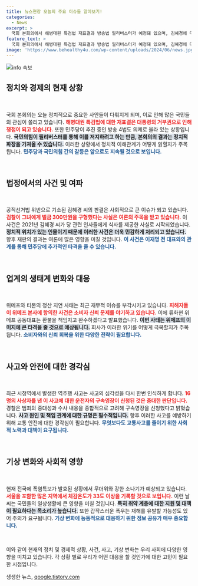 ```yaml
---
title: 뉴스현장 오늘의 주요 이슈들 알아보기!
categories:
  - News
excerpt: >
  국회 본회의에서 해병대원 특검법 재표결과 방송법 필리버스터가 예정돼 있으며, 김혜경에 대한 벌금 구형 소식도 전해집니다. 위메프 환불 사태 해결 약속, 시청역 사고 운전자 구속영장 신청, 전국 폭염특보와 강한 소나기 소식도 놓치지 마세요!
feature_text: >
  국회 본회의에서 해병대원 특검법 재표결과 방송법 필리버스터가 예정돼 있으며, 김혜경에 대한 벌금 구형 소식도 전해집니다. 위메프 환불 사태 해결 약속, 시청역 사고 운전자 구속영장 신청, 전국 폭염특보와 강한 소나기 소식도 놓치지 마세요!
image: 'https://www.behealthy4u.com/wp-content/uploads/2024/06/news.jpg'
---
```


<p><img src="https://www.behealthy4u.com/wp-content/uploads/2024/06/news.jpg" alt="info 속보" /></p>

<h2 data-ke-size="size26">정치와 경제의 현재 상황</h2>

<p data-ke-size="size16">&nbsp;</p> 

<p>국회 본회의는 오늘 정치적으로 중요한 사안들이 다뤄지게 되며, 이로 인해 많은 국민들의 관심이 쏠리고 있습니다. <b><span style="color: #ee2323;">해병대원 특검법에 대한 재표결은 대통령의 거부권으로 인해 쟁점이 되고 있습니다.</span></b> 또한 민주당이 추진 중인 방송 4법도 의제로 올라 있는 상황입니다. <b><span style="background-color: #21538527;">국민의힘이 필리버스터를 통해 이를 저지하려고 하는 만큼, 본회의의 결과는 정치적 파장을 가져올 수 있습니다.</span></b> 이러한 상황에서 정치적 이해관계가 어떻게 얽힐지가 주목됩니다. <b><span style="color: #1a5490;">민주당과 국민의힘 간의 갈등은 앞으로도 지속될 것으로 보입니다.</span></b></p>

<p data-ke-size="size16">&nbsp;</p> 

<h2 data-ke-size="size26">법정에서의 사건 및 여파</h2>

<p data-ke-size="size16">&nbsp;</p> 

<p>공직선거법 위반으로 기소된 김혜경 씨의 판결은 사회적으로 큰 이슈가 되고 있습니다. <b><span style="color: #ee2323;">검찰이 그녀에게 벌금 300만원을 구형했다는 사실은 여론의 주목을 받고 있습니다.</span></b> 이 사건은 2021년 김혜경 씨가 당 관련 인사들에게 식사를 제공한 사실로 시작되었습니다. <b><span style="background-color: #21538527;">정치적 위치가 있는 인물이기 때문에 이러한 사건은 더욱 민감하게 처리되고 있습니다.</span></b> 향후 재판의 결과는 여론에 많은 영향을 미칠 것입니다. <b><span style="color: #1a5490;">이 사건은 이재명 전 대표와의 관계를 통해 민주당에 추가적인 타격을 줄 수 있습니다.</span></b></p>

<p data-ke-size="size16">&nbsp;</p> 

<h2 data-ke-size="size26">업계의 생태계 변화와 대응</h2>

<p data-ke-size="size16">&nbsp;</p> 

<p>위메프와 티몬의 정산 지연 사태는 최근 재무적 이슈를 부각시키고 있습니다. <b><span style="color: #ee2323;">피해자들이 위메프 본사에 항의한 사건은 소비자 신뢰 문제를 야기하고 있습니다.</span></b> 이에 류화현 위메프 공동대표는 환불을 책임지고 완수하겠다고 발표했습니다. <b><span style="background-color: #21538527;">이번 사태는 위메프의 이미지에 큰 타격을 줄 것으로 예상됩니다.</span></b> 회사가 이러한 위기를 어떻게 극복할지가 주목됩니다. <b><span style="color: #1a5490;">소비자와의 신뢰 회복을 위한 다양한 전략이 필요합니다.</span></b></p>

<p data-ke-size="size16">&nbsp;</p> 

<h2 data-ke-size="size26">사고와 안전에 대한 경각심</h2>

<p data-ke-size="size16">&nbsp;</p> 

<p>최근 시청역에서 발생한 역주행 사고는 사고의 심각성을 다시 한번 인식하게 합니다. <b><span style="color: #ee2323;">16명의 사상자를 낸 이 사고에 대한 운전자의 구속영장이 신청된 것은 중대한 판단입니다.</span></b> 경찰은 범죄의 중대성과 수사 내용을 종합적으로 고려해 구속영장을 신청했다고 밝혔습니다. <b><span style="background-color: #21538527;">사고 원인 및 책임 관계에 대한 규명은 필수적입니다.</span></b> 향후 이러한 사고를 예방하기 위해 교통 안전에 대한 경각심이 필요합니다. <b><span style="color: #1a5490;">무엇보다도 교통사고를 줄이기 위한 사회적 노력과 대책이 요구됩니다.</span></b></p>

<p data-ke-size="size16">&nbsp;</p> 

<h2 data-ke-size="size26">기상 변화와 사회적 영향</h2>

<p data-ke-size="size16">&nbsp;</p> 

<p>현재 전국에 폭염특보가 발효된 상황에서 무더위와 강한 소나기가 예상되고 있습니다. <b><span style="color: #ee2323;">서울을 포함한 많은 지역에서 체감온도가 33도 이상을 기록할 것으로 보입니다.</span></b> 이런 날씨는 국민들의 일상생활에 큰 영향을 미칠 것입니다. <b><span style="background-color: #21538527;">특히 취약 계층에 대한 지원 및 대책이 필요하다는 목소리가 높습니다.</span></b> 또한 갑작스러운 폭우는 재해를 유발할 가능성도 있어 주의가 요구됩니다. <b><span style="color: #1a5490;">기상 변화에 능동적으로 대응하기 위한 정보 공유가 매우 중요합니다.</span></b></p>

<p data-ke-size="size16">&nbsp;</p> 

<p>이와 같이 현재의 정치 및 경제적 상황, 사건, 사고, 기상 변화는 우리 사회에 다양한 영향을 미치고 있습니다. 각 상황 별로 우리가 어떤 대응을 할 것인가에 대한 고민이 필요한 시점입니다.</p>
생생한 뉴스, <a href="https://qoogle.tistory.com" rel="dofollow">qoogle.tistory.com</a>


